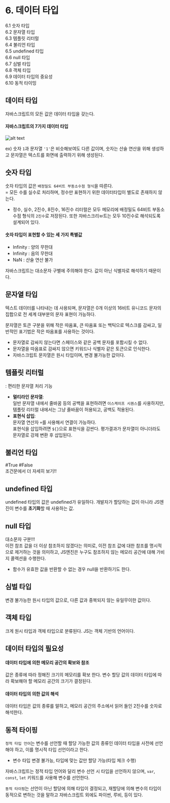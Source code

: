# 6. 데이터 타입
6.1 숫자 타입<br>
6.2 문자열 타입<br>
6.3 템플릿 리터럴<br>
6.4 불리언 타입<br>
6.5 undefined 타입<br>
6.6 null 타입<br>
6.7 심벌 타입<br>
6.8 객체 타입<br>
6.9 데이터 타입의 중요성<br>
6.10 동적 타이밍<br>

## 데이터 타입
자바스크립트의 모든 값은 데이터 타입을 갖는다. 

#### 자바스크립트의 7가지 데이터 타입
![alt text](image-1.png)

ex) 숫자 `1`과  문자열 `'1'`은 비슷해보여도 다른 값이며, 숫자는 산술 연산을 위해 생성하고 문자열은 텍스트를 화면에 출력하기 위해 생성된다.

## 숫자 타입
숫자 타입의 값은 `배정밀도 64비트 부동소수점 형식`을 따른다.<br>
= 모든 수를 실수로 처리하며, 정수만 표현하기 위한 데이터타입이 별도로 존재하지 않는다.

- 정수, 실수, 2진수, 8진수, 16진수 리터럴은 모두 메모리에 배정밀도 64비트 부동소수점 형식의 `2진수`로 저장된다. 또한 자바스크리ㅂ트는 모두 10진수로 해석되도록 설계되어 있다.

#### 숫자 타입이 표현할 수 있는 세 가지 특별값
- Infinity : 양의 무한대
- Infinity : 음의 무한대
- NaN : 산술 연산 불가

자바스크립트는 대소문자 구별에 주의해야 한다. 값이 아닌 식별자로 해석하기 때문이다.

## 문자열 타입
텍스트 데이터를 나타내는 데 사용되며, 문자열은 0개 이상의 16비트 유니코드 문자의 집합으로 전 세계 대부분의 문자 표현이 가능하다. 

문자열은 토큰 구분을 위해 작은 따옴표, 큰 따옴표 또는 백틱으로 텍스크를 감싸고, 일반적인 표기법은 작은 따옴표를 사용하는 것이다. 

- 문자열로 감싸지 않는다면 스페이스와 같은 공백 문자를 포함시킬 수 없다.
- 문자열을 따옴표로 감싸지 않으면 키워드나 식별자 같은 토큰으로 인식한다.
- 자바스크립트 문자열은 원시 타입이며, 변경 불가능한 값이다.

## 템플릿 리터럴
: 편리한 문자열 처리 기능
- **멀티라인 문자열**: <br>
일반 문자열 내에서 줄바꿈 등의 공백을 표현하려면 `이스케이프 시퀀스`를 사용하지만, 템플릿 리터럴 내에서는 그냥 줄바꿈이 허용되고, 공백도 적용된다.
- **표현식 삽입**: <br>
문자열 연산자 `+`를 사용해서 연결이 가능하다. <br>
표현식을 삽입하려면 `${}`으로 표현식을 감싼다. 평가결과가 문자열이 아니더라도 문자열로 강제 변환 후 삽입된다.

## 불리언 타입
#True #False<br>
조건문에서 더 자세히 보기!!

## undefined 타입
undefined 타입의 값은 undefined가 유일하다. 개발자가 할당하는 값이 아니라 JS엔진이 변수를 **초기화**할 때 사용하는 값.

## null 타입
대소문자 구분!!! <br>
이전 참조 값을 더 이상 참조하지 않겠다는 의미로, 이전 참조 값에 대한 참조를 명시적으로 제거하는 것을 의미하고, JS엔진은 누구도 참조하지 않는 메모리 공간에 대해 가비지 콜렉션을 수행한다.
- 함수가 유효한 값을 반환할 수 없는 경우 null을 반환하기도 한다.

## 심벌 타입
변경 불가능한 원시 타입의 값으로, 다른 값과 중복되지 않는 유일무이한 값이다. 
## 객체 타입
크게 원시 타입과 객체 타입으로 분류된다. JS는 객체 기반의 언어이다.
## 데이터 타입의 필요성
#### 데이터 타입에 의한 메모리 공간의 확보와 참조
값은 종류에 따라 정해진 크기의 메모리를 확보 한다. 변수 할당 값의 데이터 타입에 따라 확보해야 할 메모리 공간의 크기가 결정된다. 
#### 데이터 타입의 의한 값의 해석
데이터 타입은 값의 종류를 말하고, 메모리 공간의 주소에서 읽어 들인 2진수를 숫자로 해석한다.

## 동적 타이핑
`정적 타입 언어`는 변수를 선언할 때 할당 가능한 값의 종류인 데이터 타입을 사전에 선언해야 하고, 이를 명시적 타입 선언이라고 한다.
- 변수 타입 변경 불가능, 타입에 맞는 값만 할당 가능(타입 체크 수행)

자바스크립트는 정적 타입 언어와 달리 변수 선언 시 타입을 선언하지 않으며, `var`, `const`, `let` 키워드를 사용해 변수를 선언한다.

`동적 타이핑`는 선언이 아닌 할당에 의해 타입이 결정되고, 재할당에 의해 변수의 타입이 동적으로 변하는 것을 말하고 자바스크립트 외에도 파이썬, 루비, 등이 있다.

